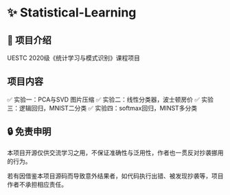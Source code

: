 # :sparkles: Statistical-Learning

## :pencil: 项目介绍
UESTC 2020级《统计学习与模式识别》课程项目

## 项目内容
:white_check_mark: 实验一：PCA与SVD 图片压缩
:white_check_mark: 实验二：线性分类器，波士顿房价
:white_check_mark: 实验三：逻辑回归，MNIST二分类
:white_check_mark: 实验四：softmax回归，MINST多分类

## :lock: 免责申明
本项目开源仅供交流学习之用，不保证准确性与泛用性，作者也一贯反对抄袭挪用的行为。

若有因借鉴本项目源码而导致意外结果者，如代码执行出错、被发现抄袭等，项目作者不承担相应责任。
